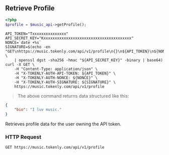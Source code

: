 ## Retrieve Profile


```php
<?php
$profile = $music_api->getProfile();
```

```shell
API_TOKEN="Txxxxxxxxxxxxxxx"
API_SECRET_KEY="Kxxxxxxxxxxxxxxxxxxxxxxxxxxxxxxxxxxxxxxx"
NONCE=`date +%s`
SIGNATURE=$(echo -en "GET\nhttps://music.tokenly.com/api/v1/profile\n{}\n${API_TOKEN}\n${NONCE}" \
    | openssl dgst -sha256 -hmac "${API_SECRET_KEY}" -binary | base64)
curl -X GET \
    -H "Content-Type: application/json" \
    -H "X-TOKENLY-AUTH-API-TOKEN: ${API_TOKEN}" \
    -H "X-TOKENLY-AUTH-NONCE: ${NONCE}" \
    -H "X-TOKENLY-AUTH-SIGNATURE: ${SIGNATURE}" \
    https://music.tokenly.com/api/v1/profile
```

> The above command returns data structured like this:

```json
{
    "bio": "I luv music."
}
```

Retrieves profile data for the user owning the API token.

### HTTP Request

`GET https://music.tokenly.com/api/v1/profile`

